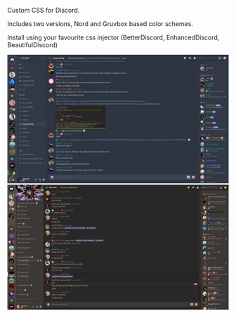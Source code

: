 Custom CSS for Discord.

Includes two versions, Nord and Gruvbox based color schemes.

Install using your favourite css injector (BetterDiscord, EnhancedDiscord, BeautifulDiscord)

![Screenshot](screenshot.png)
![Screenshot2](screenshot_gruvbox.png)
